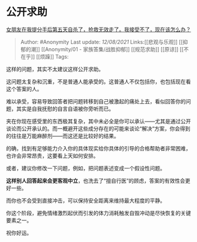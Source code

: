 # 公开求助
[女朋友在我提分手后第五天自杀了，抢救无效走了。我接受不了，现在该怎么办？](https://www.zhihu.com/question/453148308/answer/1823221365)

> Author: #Anonymity
> Last update: *12/08/2021*
> Links:[[悲观与乐观]] [[抑郁的潮]] [[Anonymity/01 - 家族答集/战胜抑郁]] [[规范求助]]  [[原谅]] [[不在乎]] [[烦躁]]
> Tags:

这样的问题，其实不太建议这样公开求助。

这问题太复杂和沉重，不是普通人能承受的。这普通人不仅包括你，也包括现在看这个答案的人。

难以承受，容易导致回答者把问题转移到自己被激起的痛处上去，看似回答你的问题，其实是自我抚慰的自言自语被你旁听而已。

夹在你现在感受里的东西极其复杂，其中未必全是你可以承认——尤其是通过公开谈论而公开承认的。而一概避开这些成分存在的可能来谈论“解决“方案，你会得到的往往是万能麻醉剂——而这还是比较好的结果。

的确，找到有足够能力介入你的具体现实给你具体的引导的合格帮助者非常困难，也许会非常昂贵，这要看上天如何安排。

或者，建议你修改一下问题，例如，把问题表述变成一个假设性问题。

**这样别人回答起来会更客观中立**，也洗去了“擅自行医”的顾虑，答案的有效性会更好一些。

而你也不会受到直接冲击，可以保持安全距离来维持最大程度的平静。

你这个阶段，避免情绪激烈起伏而引发的体力消耗触发自毁冲动是尽快恢复的关键要素之一。

祝你好运。
